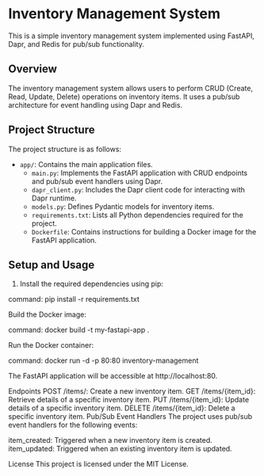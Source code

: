 # Inventory Management System

This is a simple inventory management system implemented using FastAPI, Dapr, and Redis for pub/sub functionality.


## Overview

The inventory management system allows users to perform CRUD (Create, Read, Update, Delete) operations on inventory items. It uses a pub/sub architecture for event handling using Dapr and Redis.

## Project Structure

The project structure is as follows:

- `app/`: Contains the main application files.
  - `main.py`: Implements the FastAPI application with CRUD endpoints and pub/sub event handlers using Dapr.
  - `dapr_client.py`: Includes the Dapr client code for interacting with Dapr runtime.
  - `models.py`: Defines Pydantic models for inventory items.
  - `requirements.txt`: Lists all Python dependencies required for the project.
  - `Dockerfile`: Contains instructions for building a Docker image for the FastAPI application.

## Setup and Usage

1. Install the required dependencies using pip:

  command:
   pip install -r requirements.txt

Build the Docker image:

  command:
    docker build -t my-fastapi-app .

Run the Docker container:

command:
  docker run -d -p 80:80 inventory-management
  
The FastAPI application will be accessible at http://localhost:80.

Endpoints
POST /items/: Create a new inventory item.
GET /items/{item_id}: Retrieve details of a specific inventory item.
PUT /items/{item_id}: Update details of a specific inventory item.
DELETE /items/{item_id}: Delete a specific inventory item.
Pub/Sub Event Handlers
The project uses pub/sub event handlers for the following events:

item_created: Triggered when a new inventory item is created.
item_updated: Triggered when an existing inventory item is updated.


License
This project is licensed under the MIT License.

